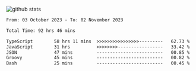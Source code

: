 
![github stats](https://github-readme-stats.vercel.app/api?username=realmahd1&show_icons=true&theme=codeSTACKr&hide_rank=true&count_private=true)

<!--START_SECTION:waka-->

```txt
From: 03 October 2023 - To: 02 November 2023

Total Time: 92 hrs 46 mins

TypeScript        58 hrs 11 mins  >>>>>>>>>>>>>>>>---------   62.73 %
JavaScript        31 hrs          >>>>>>>>-----------------   33.42 %
JSON              47 mins         -------------------------   00.85 %
Groovy            45 mins         -------------------------   00.82 %
Bash              25 mins         -------------------------   00.45 %
```

<!--END_SECTION:waka-->
